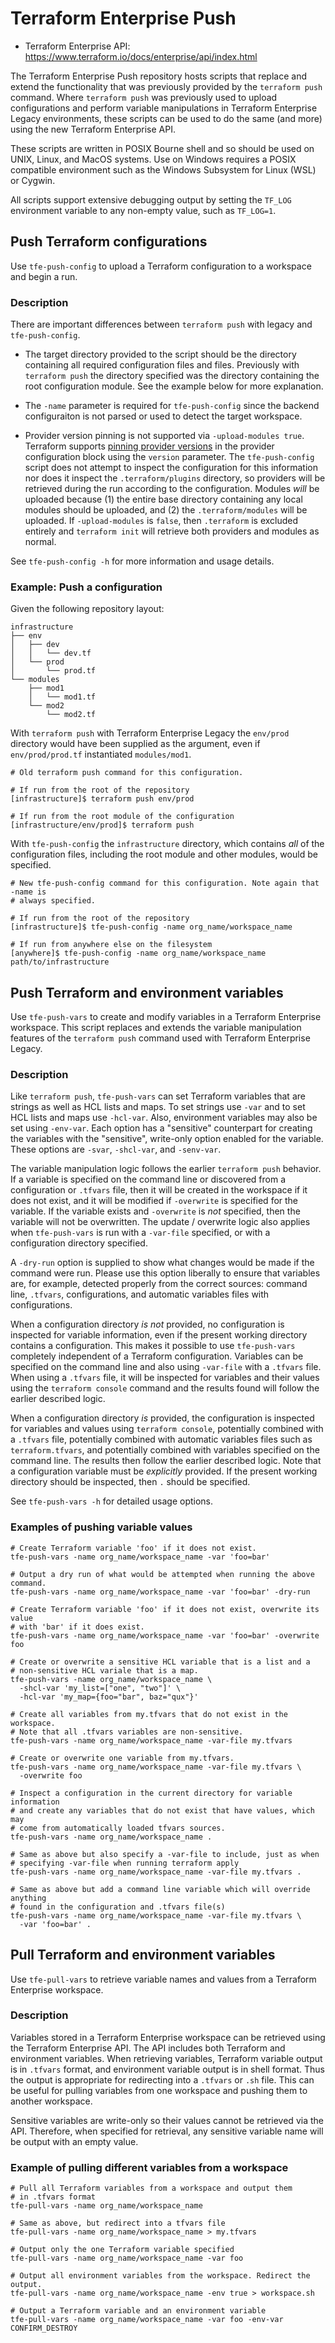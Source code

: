 # Terraform Enterprise Push

* Terraform Enterprise API: https://www.terraform.io/docs/enterprise/api/index.html

The Terraform Enterprise Push repository hosts scripts that replace and extend
the functionality that was previously provided by the `terraform push` command.
Where `terraform push` was previously used to upload configurations and perform
variable manipulations in Terraform Enterprise Legacy environments, these
scripts can be used to do the same (and more) using the new Terraform
Enterprise API.

These scripts are written in POSIX Bourne shell and so should be used on UNIX,
Linux, and MacOS systems. Use on Windows requires a POSIX compatible
environment such as the Windows Subsystem for Linux (WSL) or Cygwin.

All scripts support extensive debugging output by setting the `TF_LOG`
environment variable to any non-empty value, such as `TF_LOG=1`.

## Push Terraform configurations

Use `tfe-push-config` to upload a Terraform configuration to a workspace and
begin a run.

### Description

There are important differences between `terraform push` with
legacy and `tfe-push-config`.

* The target directory provided to the script should be the directory
  containing all required configuration files and files. Previously with
  `terraform push` the directory specified was the directory containing the
  root configuration module. See the example below for more explanation.

* The `-name` parameter is required for `tfe-push-config` since the backend
  configuraiton is not parsed or used to detect the target workspace.

* Provider version pinning is not supported via `-upload-modules true`.
  Terraform supports [pinning provider
  versions](https://www.terraform.io/docs/configuration/providers.html#provider-versions)
  in the provider configuration block using the `version` parameter. The
  `tfe-push-config` script does not attempt to inspect the configuration for
  this information nor does it inspect the `.terraform/plugins` directory, so
  providers will be retrieved during the run according to the configuration.
  Modules *will* be uploaded because (1) the entire base directory containing
  any local modules should be uploaded, and (2) the `.terraform/modules` will
  be uploaded. If `-upload-modules` is `false`, then `.terraform` is excluded
  entirely and `terraform init` will retrieve both providers and modules as
  normal.

See `tfe-push-config -h` for more information and usage details.

### Example: Push a configuration

Given the following repository layout:

```
infrastructure
├── env
│   ├── dev
│   │   └── dev.tf
│   └── prod
│       └── prod.tf
└── modules
    ├── mod1
    │   └── mod1.tf
    └── mod2
        └── mod2.tf
```

With `terraform push` with Terraform Enterprise Legacy the `env/prod` directory
would have been supplied as the argument, even if `env/prod/prod.tf`
instantiated `modules/mod1`.

```
# Old terraform push command for this configuration.

# If run from the root of the repository
[infrastructure]$ terraform push env/prod

# If run from the root module of the configuration
[infrastructure/env/prod]$ terraform push
```

With `tfe-push-config` the `infrastructure` directory, which contains _all_ of
the configuration files, including the root module and other modules, would be
specified.

```
# New tfe-push-config command for this configuration. Note again that -name is
# always specified.

# If run from the root of the repository
[infrastructure]$ tfe-push-config -name org_name/workspace_name

# If run from anywhere else on the filesystem
[anywhere]$ tfe-push-config -name org_name/workspace_name path/to/infrastructure
```

## Push Terraform and environment variables

Use `tfe-push-vars` to create and modify variables in a Terraform Enterprise
workspace. This script replaces and extends the variable manipulation features
of the `terraform push` command used with Terraform Enterprise Legacy.

### Description

Like `terraform push`, `tfe-push-vars` can set Terraform variables that are
strings as well as HCL lists and maps. To set strings use `-var` and to set HCL
lists and maps use `-hcl-var`. Also, environment variables may also be set
using `-env-var`. Each option has a "sensitive" counterpart for creating the
variables with the "sensitive", write-only option enabled for the variable.
These options are `-svar`, `-shcl-var`, and `-senv-var`.

The variable manipulation logic follows the earlier `terraform push` behavior.
If a variable is specified on the command line or discovered from a
configuration or `.tfvars` file, then it will be created in the workspace if it
does not exist, and it will be modified if `-overwrite` is specified for the
variable. If the variable exists and `-overwrite` is *not* specified, then the
variable will not be overwritten.  The update / overwrite logic also applies
when `tfe-push-vars` is run with a `-var-file` specified, or with a
configuration directory specified.

A `-dry-run` option is supplied to show what changes would be made if the
command were run. Please use this option liberally to ensure that variables
are, for example, detected properly from the correct sources: command line,
`.tfvars`, configurations, and automatic variables files with configurations.

When a configuration directory *is not* provided, no configuration is inspected
for variable information, even if the present working directory contains a
configuration. This makes it possible to use `tfe-push-vars` completely
independent of a Terraform configuration. Variables can be specified on the
command line and also using `-var-file` with a `.tfvars` file. When using a
`.tfvars` file, it will be inspected for variables and their values using the
`terraform console` command and the results found will follow the earlier
described logic.

When a configuration directory *is* provided, the configuration is inspected
for variables and values using `terraform console`, potentially combined with a
`.tfvars` file, potentially combined with automatic variables files such as
`terraform.tfvars`, and potentially combined with variables specified on the
command line. The results then follow the earlier described logic. Note that a
configuration variable must be *explicitly* provided. If the present working
directory should be inspected, then `.` should be specified.

See `tfe-push-vars -h` for detailed usage options.

### Examples of pushing variable values

```
# Create Terraform variable 'foo' if it does not exist.
tfe-push-vars -name org_name/workspace_name -var 'foo=bar'

# Output a dry run of what would be attempted when running the above command.
tfe-push-vars -name org_name/workspace_name -var 'foo=bar' -dry-run

# Create Terraform variable 'foo' if it does not exist, overwrite its value
# with 'bar' if it does exist.
tfe-push-vars -name org_name/workspace_name -var 'foo=bar' -overwrite foo

# Create or overwrite a sensitive HCL variable that is a list and a
# non-sensitive HCL variale that is a map.
tfe-push-vars -name org_name/workspace_name \
  -shcl-var 'my_list=["one", "two"]' \
  -hcl-var 'my_map={foo="bar", baz="qux"}'

# Create all variables from my.tfvars that do not exist in the workspace.
# Note that all .tfvars variables are non-sensitive.
tfe-push-vars -name org_name/workspace_name -var-file my.tfvars

# Create or overwrite one variable from my.tfvars.
tfe-push-vars -name org_name/workspace_name -var-file my.tfvars \
  -overwrite foo

# Inspect a configuration in the current directory for variable information
# and create any variables that do not exist that have values, which may
# come from automatically loaded tfvars sources.
tfe-push-vars -name org_name/workspace_name .

# Same as above but also specify a -var-file to include, just as when
# specifying -var-file when running terraform apply
tfe-push-vars -name org_name/workspace_name -var-file my.tfvars .

# Same as above but add a command line variable which will override anything
# found in the configuration and .tfvars file(s)
tfe-push-vars -name org_name/workspace_name -var-file my.tfvars \
  -var 'foo=bar' .
```

## Pull Terraform and environment variables

Use `tfe-pull-vars` to retrieve variable names and values from a Terraform
Enterprise workspace.

### Description

Variables stored in a Terraform Enterprise workspace can be retrieved using the
Terraform Enterprise API. The API includes both Terraform and environment
variables. When retrieving variables, Terraform variable output is in `.tfvars`
format, and environment variable output is in shell format. Thus the output is
appropriate for redirecting into a `.tfvars` or `.sh` file. This can be useful
for pulling variables from one workspace and pushing them to another workspace.

Sensitive variables are write-only so their values cannot be retrieved via the
API. Therefore, when specified for retrieval, any sensitive variable name will
be output with an empty value.

### Example of pulling different variables from a workspace

```
# Pull all Terraform variables from a workspace and output them
# in .tfvars format
tfe-pull-vars -name org_name/workspace_name

# Same as above, but redirect into a tfvars file
tfe-pull-vars -name org_name/workspace_name > my.tfvars

# Output only the one Terraform variable specified
tfe-pull-vars -name org_name/workspace_name -var foo

# Output all environment variables from the workspace. Redirect the output.
tfe-pull-vars -name org_name/workspace_name -env true > workspace.sh

# Output a Terraform variable and an environment variable
tfe-pull-vars -name org_name/workspace_name -var foo -env-var CONFIRM_DESTROY
```
